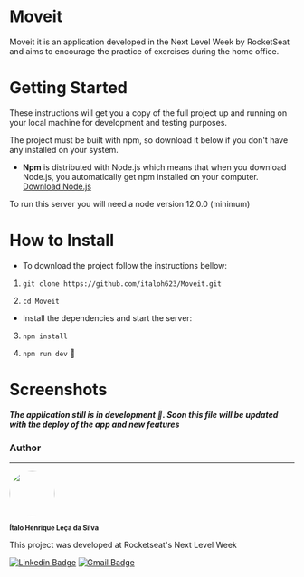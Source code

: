 <!-- <h1 align="center">

<img src="https://raw.githubusercontent.com/gitirana/GoInk-web/main/src/assets/logo.svg" alt="goink" />

</h1> -->


# Moveit

Moveit it is an application developed in the Next Level Week by RocketSeat and aims to encourage the practice of exercises during the home office.


# Getting Started 


These instructions will get you a copy of the full project up and running on your local machine for development and testing purposes.

The project must be built with npm, so download it below if you don't have any installed on your system.

* **Npm** is distributed with Node.js which means that when you download Node.js, you automatically get npm installed on your computer. [Download Node.js](https://nodejs.org/en/download/)

To run this server you will need a node version 12.0.0 (minimum) 

# How to Install

* To download the project follow the instructions bellow:


1. `git clone https://github.com/italoh623/Moveit.git`

2. `cd Moveit`

* Install the dependencies and start the server:

3. `npm install`

4. `npm run dev` 🥳

# Screenshots 

<!-- * Sign Up Web 

![](https://raw.githubusercontent.com/gitirana/GoInk/main/screenshots/signUp.png)

* Sign In Web 

![](https://raw.githubusercontent.com/gitirana/GoInk/main/screenshots/signIn.png) -->


***The application still is in development 🚧. Soon this file will be updated with the deploy of the app and new features***

### Author

---

<img style="border-radius: 50%;" src="https://github.com/italoh623.png" width="80px;" alt="" />


<sub><b>Ítalo Henrique Leça da Silva</b></sub>

This project was developed at Rocketseat's Next Level Week 

[![Linkedin Badge](https://img.shields.io/badge/-@italo-blue?style=flat-square&logo=Linkedin&logoColor=white&link=https://www.linkedin.com/in/gitirana/)](https://www.linkedin.com/in/italo-leca/) [![Gmail Badge](https://img.shields.io/badge/-italohenrique014@gmail.com-c14438?style=flat-square&logo=Gmail&logoColor=white&link=mailto:italohenrique014@gmail.com)](mailto:italohenrique014@gmail.com)

